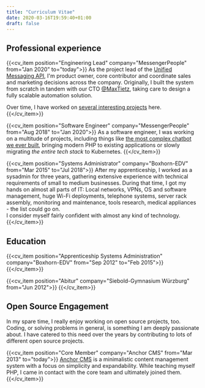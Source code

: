 ```yaml
---
title: "Curriculum Vitae"
date: 2020-03-16T19:59:40+01:00
draft: false
---
```


Professional experience
-----------------------
{{<cv_item position="Engineering Lead" company="MessengerPeople" from="Jan 2020" to="today">}}
As the project lead of the [Unified Messaging API](https://www.messengerpeople.dev), I'm product owner, core contributor
and coordinate sales and marketing decisions across the company. Originally, I built the system from scratch in tandem 
with our CTO [@MaxTietz](https://twitter.com/maxtietz), taking care to design a fully scalable automation solution.  

Over time, I have worked on [several interesting projects](/projects) here.
{{</cv_item>}}

{{<cv_item position="Software Engineer" company="MessengerPeople" from="Aug 2018" to="Jan 2020">}}
As a software engineer, I was working on a multitude of projects, including things like [the most complex chatbot we ever built](https://www.messengerpeople.com/de/die-besten-chatbots/#ChatbotVonovia), bringing modern PHP to existing applications or slowly migrating _the entire tech stack_ to Kubernetes. 
{{</cv_item>}}

{{<cv_item position="Systems Administrator" company="Boxhorn-EDV" from="Mar 2015" to="Jul 2018">}}
After my apprenticeship, I worked as a sysadmin for three years, gathering extensive experience with technical requirements of small to medium businesses. During that time, I got my hands on almost all parts of IT: Local networks, VPNs, OS and software management, huge Wi-Fi deployments, telephone systems, server rack assembly, monitoring and maintenance, tools research, medical appliances - the list could go on.  
I consider myself fairly confident with almost any kind of technology.
{{</cv_item>}}

Education
---------
{{<cv_item position="Apprenticeship Systems Administration" company="Boxhorn-EDV" from="Sep 2012" to="Feb 2015">}}
{{</cv_item>}}

{{<cv_item position="Abitur" company="Siebold-Gymnasium Würzburg" from="Jun 2012">}}
{{</cv_item>}}

Open Source Engagement
----------------------
In my spare time, I really enjoy working on open source projects, too. Coding, or solving problems in general, is 
something I am deeply passionate about. I have catered to this need over the years by contributing to lots of different
open source projects.

{{<cv_item position="Core Member" company="Anchor CMS" from="Mar 2013" to="today">}}
[Anchor CMS](https://anchorcms.com) is a minimalistic content management system with a focus on simplicity and 
expandability. While teaching myself PHP, I came in contact with the core team and ultimately joined them.
{{</cv_item>}}
